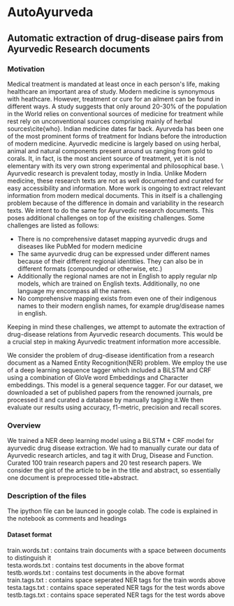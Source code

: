 # AutoAyurveda
## Automatic extraction of drug-disease pairs from Ayurvedic Research documents

### Motivation

Medical treatment is mandated at least once in each person's life, making healthcare an important area of study. Modern medicine is synonymous with heathcare. However, treatment or cure for an ailment can be found in different ways. A study suggests that only around 20-30\% of the population in the World relies on conventional sources of medicine for treatment while rest rely on unconventional sources comprising mainly of herbal sources\cite{who}. Indian medicine dates far back. Ayurveda has been one of the most prominent forms of treatment for Indians before the introduction of modern medicine. Ayurvedic medicine is largely based on using herbal, animal and natural components present around us ranging from gold to corals. It, in fact, is the most ancient source of treatment, yet it is not elementary with its very own strong experimental and philosophical base.  \\
Ayurvedic research is prevalent today, mostly in India. Unlike Modern medicine, these research texts are not as well documented and curated for easy accessibility and information. More work is ongoing to extract relevant information from modern medical documents. This in itself is a challenging problem because of the difference in domain and variability in the research texts. We intent to do the same for Ayurvedic research documents. This poses additional challenges on top of the exisiting challenges. Some challenges are listed as follows:
- There is no comprehensive dataset mapping ayurvedic drugs and diseases like PubMed for modern medicine
- The same ayurvedic drug can be expressed under different names because of their different regional identities. They can also be in different formats (compounded or otherwise, etc.)
- Additionally the regional names are not in English to apply regular nlp models, which are trained on English texts. Additionally, no one language my encompass all the names.
- No comprehensive mapping exists from even one of their indigenous names to their modern english names, for example drug/disease names in english. 

Keeping in mind these challenges, we attempt to automate the extraction of drug-disease relations from Ayurvedic research documents. This would be a crucial step in making Ayurvedic treatment information more accessible.

We consider the problem of drug-disease identification from a research document as a Named Entity Recognition(NER) problem. We employ the use of a deep learning sequence tagger which included a BiLSTM and CRF using a combination of GloVe word Embeddings and Character embeddings. This model is a general sequence tagger. For our dataset, we downloaded a set of published papers from the renowned journals, pre processed it and curated a database by manually tagging it.We then evaluate our results using accuracy, f1-metric, precision and recall scores.

### Overview
We trained a NER deep learning model using a BiLSTM + CRF model for ayurvedic drug disease extraction. We had to manually curate our data of Ayurvedic research articles, and tag it with Drug, Disease and Function. Curated 100 train research papers and 20 test research papers. We consider the gist of the article to be in the title and abstract, so essentially one document is preprocessed title+abstract. 


### Description of the files

The ipython file can be launced in google colab. The code is explained in the notebook as comments and headings


#### Dataset format
train.words.txt : contains train documents with a space between documents to distinguish it <br/>
testa.words.txt : contains test documents in the above format<br/>
testb.words.txt : contains test documents in the above format<br />
train.tags.txt : contains space seperated NER tags for the train words above <br />
testa.tags.txt : contains space seperated NER tags for the test words above<br />
testb.tags.txt : contains space seperated NER tags for the test words above<br />
